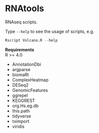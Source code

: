 # RNAtools
RNAseq scripts.

Type `--help` to see the usage of scripts, e.g.
```R
Rscript Volcano.R --help
```

**Requirements**  
R >= 4.0  
* AnnotationDbi  
* argparse  
* biomaRt  
* ComplexHeatmap  
* DESeq2  
* GenomicFeatures  
* ggrepel  
* KEGGREST  
* org.Hs.eg.db  
* this.path   
* tidyverse  
* tximport  
* viridis  
